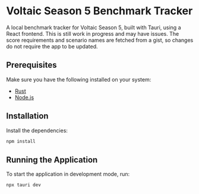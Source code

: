 # Voltaic Season 5 Benchmark Tracker

A local benchmark tracker for Voltaic Season 5, built with Tauri, using a React frontend. This is still work in progress and may have issues. The score requirements and scenario names are fetched from a gist, so changes do not require the app to be updated.

## Prerequisites

Make sure you have the following installed on your system:

- [Rust](https://www.rust-lang.org/tools/install)
- [Node.js](https://nodejs.org/)

## Installation

Install the dependencies:
```sh
npm install
```

## Running the Application

To start the application in development mode, run:
```sh
npx tauri dev